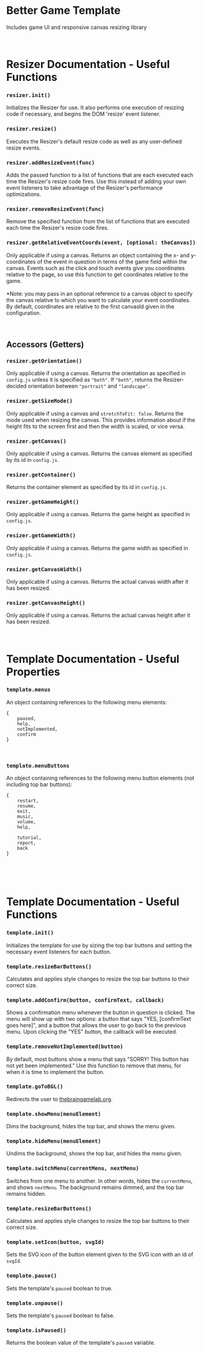 # Better Game Template
Includes game UI and responsive canvas resizing library
<br/><br/><br/>


# Resizer Documentation - Useful Functions

### `resizer.init()`
Initializes the Resizer for use. It also performs one execution of resizing code if necessary, and begins the DOM 'resize' event listener.
<br/>

### `resizer.resize()`
Executes the Resizer's default resize code as well as any user-defined resize events.
<br/>

### `resizer.addResizeEvent(func)`
Adds the passed function to a list of functions that are each executed each time the Resizer's resize code fires. Use this instead of adding your own event listeners to take advantage of the Resizer's performance optimizations.
<br/>

### `resizer.removeResizeEvent(func)`
Remove the specified function from the list of functions that are executed each time the Resizer's resize code fires.
<br/>

### `resizer.getRelativeEventCoords(event, [optional: theCanvas])`
Only applicable if using a canvas. Returns an object containing the x- and y-coordinates of the event in question in terms of the game field within the canvas. Events such as the click and touch events give you coordinates relative to the page, so use this function to get coordinates relative to the game.
<br/><br/>
*Note: you may pass in an optional reference to a canvas object to specify the canvas relative to which you want to calculate your event coordinates. By default, coordinates are relative to the first canvasId given in the configuration.
<br/><br/><br/>


## Accessors (Getters)

### `resizer.getOrientation()`
Only applicable if using a canvas. Returns the orientation as specified in `config.js` unless it is specified as `"both"`. If `"both"`, returns the Resizer-decided orientation between `"portrait"` and `"landscape"`. 
<br/>

### `resizer.getSizeMode()`
Only applicable if using a canvas and `stretchToFit: false`. Returns the mode used when resizing the canvas. This provides information about if the height fits to the screen first and then the width is scaled, or vice versa.
<br/>

### `resizer.getCanvas()`
Only applicable if using a canvas. Returns the canvas element as specified by its id in `config.js`.
<br/>

### `resizer.getContainer()`
Returns the container element as specified by its id in `config.js`.
<br/>

### `resizer.getGameHeight()`
Only applicable if using a canvas. Returns the game height as specified in `config.js`.
<br/>

### `resizer.getGameWidth()`
Only applicable if using a canvas. Returns the game width as specified in `config.js`.
<br/>

### `resizer.getCanvasWidth()`
Only applicable if using a canvas. Returns the actual canvas width after it has been resized.
<br/>

### `resizer.getCanvasHeight()`
Only applicable if using a canvas. Returns the actual canvas height after it has been resized.
<br/><br/><br/>


# Template Documentation - Useful Properties

### `template.menus`
An object containing references to the following menu elements:
```
{
    paused,
    help,
    notImplemented,
    confirm
}
```
<br/>

### `template.menuButtons`
An object containing references to the following menu button elements (not including top bar buttons):
```
{
    restart,
    resume,
    exit,
    music,
    volume,
    help,
    
    tutorial,
    report,
    back
}
```
<br/><br/><br/>


# Template Documentation - Useful Functions

### `template.init()`
Initializes the template for use by sizing the top bar buttons and setting the necessary event listeners for each button.
<br/>

### `template.resizeBarButtons()`
Calculates and applies style changes to resize the top bar buttons to their correct size.
<br/>

### `template.addConfirm(button, confirmText, callback)`
Shows a confirmation menu whenever the button in question is clicked. The menu will show up with two options: a button that says "YES, [confirmText goes here]", and a button that allows the user to go back to the previous menu. Upon clicking the "YES" button, the callback will be executed.
<br/>

### `template.removeNotImplemented(button)`
By default, most buttons show a menu that says "SORRY! This button has not yet been implemented." Use this function to remove that menu, for when it is time to implement the button.
<br/>

### `template.goToBGL()`
Redirects the user to [thebraingamelab.org](https://thebraingamelab.org/).
<br/>

### `template.showMenu(menuElement)`
Dims the background, hides the top bar, and shows the menu given.
<br/>

### `template.hideMenu(menuElement)`
Undims the background, shows the top bar, and hides the menu given.
<br/>

### `template.switchMenu(currentMenu, nextMenu)`
Switches from one menu to another. In other words, hides the `currentMenu`, and shows `nextMenu`. The background remains dimmed, and the top bar remains hidden.
<br/>

### `template.resizeBarButtons()`
Calculates and applies style changes to resize the top bar buttons to their correct size.
<br/>

### `template.setIcon(button, svgId)`
Sets the SVG icon of the button element given to the SVG icon with an id of `svgId`.
<br/>

### `template.pause()`
Sets the template's `paused` boolean to true.
<br/>

### `template.unpause()`
Sets the template's `paused` boolean to false.
<br/>

### `template.isPaused()`
Returns the boolean value of the template's `paused` variable.
<br/>